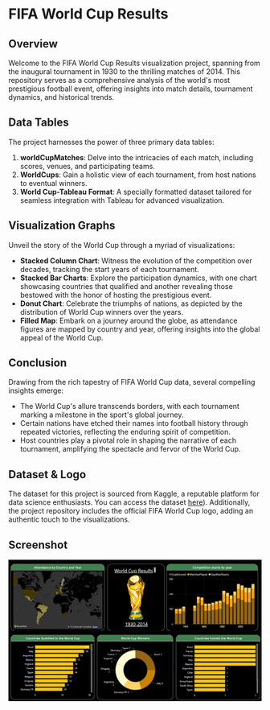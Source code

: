 # FIFA World Cup Results 

## Overview
Welcome to the FIFA World Cup Results visualization project, spanning from the inaugural tournament in 1930 to the thrilling matches of 2014. This repository serves as a comprehensive analysis of the world's most prestigious football event, offering insights into match details, tournament dynamics, and historical trends.

## Data Tables
The project harnesses the power of three primary data tables:
1. **worldCupMatches**: Delve into the intricacies of each match, including scores, venues, and participating teams.
2. **WorldCups**: Gain a holistic view of each tournament, from host nations to eventual winners.
3. **World Cup-Tableau Format**: A specially formatted dataset tailored for seamless integration with Tableau for advanced visualization.

## Visualization Graphs
Unveil the story of the World Cup through a myriad of visualizations:
- **Stacked Column Chart**: Witness the evolution of the competition over decades, tracking the start years of each tournament.
- **Stacked Bar Charts**: Explore the participation dynamics, with one chart showcasing countries that qualified and another revealing those bestowed with the honor of hosting the prestigious event.
- **Donut Chart**: Celebrate the triumphs of nations, as depicted by the distribution of World Cup winners over the years.
- **Filled Map**: Embark on a journey around the globe, as attendance figures are mapped by country and year, offering insights into the global appeal of the World Cup.

## Conclusion
Drawing from the rich tapestry of FIFA World Cup data, several compelling insights emerge:
- The World Cup's allure transcends borders, with each tournament marking a milestone in the sport's global journey.
- Certain nations have etched their names into football history through repeated victories, reflecting the enduring spirit of competition.
- Host countries play a pivotal role in shaping the narrative of each tournament, amplifying the spectacle and fervor of the World Cup.

## Dataset & Logo
The dataset for this project is sourced from Kaggle, a reputable platform for data science enthusiasts. You can access the dataset [here](https://www.kaggle.com/datasets/abecklas/fifa-world-cup)). Additionally, the project repository includes the official FIFA World Cup logo, adding an authentic touch to the visualizations.

## Screenshot
![Visualization Screenshot](Result1.png)
